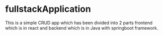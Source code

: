 # fullstackApplication
This is a simple CRUD app which has been divided into 2 parts frontend which is in react and backend which is in Java with springboot framework. 
